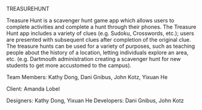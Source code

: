 TREASUREHUNT

Treasure Hunt is a scavenger hunt game app which allows users to complete activities and complete a hunt through their phones. The Treasure Hunt app includes a variety of clues (e.g. Sudoku, Crosswords, etc.); users are presented with subsequent clues after completion of the original clue. The treasure hunts can be used for a variety of purposes, such as teaching people about the history of a location, letting individuals explore an area, etc. (e.g. Dartmouth administration creating a scavenger hunt for new students to get more accustomed to the campus).

Team Members: Kathy Dong, Dani Gnibus, John Kotz, Yixuan He

Client: Amanda Lobel

Designers: Kathy Dong, Yixuan He
Developers: Dani Gnibus, John Kotz
